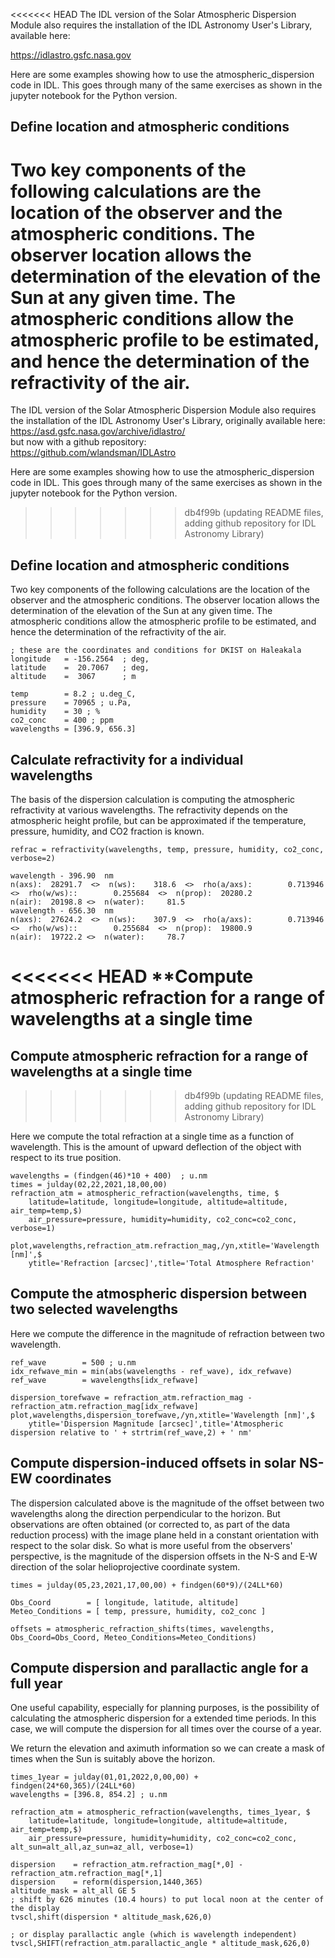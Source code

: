 
<<<<<<< HEAD
The IDL version of the Solar Atmospheric Dispersion Module also requires the installation of the IDL Astronomy User's Library, available here:

https://idlastro.gsfc.nasa.gov

Here are some examples showing how to use the atmospheric_dispersion code in IDL. This goes through many of the same exercises as shown in the jupyter notebook for the Python version. 

## Define location and atmospheric conditions

Two key components of the following calculations are the location of the observer and the atmospheric conditions.
The observer location allows the determination of the elevation of the Sun at any given time.
The atmospheric conditions allow the atmospheric profile to be estimated, and hence the determination of the refractivity of the air.
=======
The IDL version of the Solar Atmospheric Dispersion Module also requires the installation of the IDL Astronomy User's Library, originally available here: <BR>
https://asd.gsfc.nasa.gov/archive/idlastro/
<BR> but now with a github repository: <BR>
https://github.com/wlandsman/IDLAstro

Here are some examples showing how to use the atmospheric_dispersion code in IDL. This goes through many of the same exercises as shown in the jupyter notebook for the Python version. 
>>>>>>> db4f99b (updating README files, adding github repository for IDL Astronomy Library)

## Define location and atmospheric conditions

Two key components of the following calculations are the location of the observer and the atmospheric conditions.
The observer location allows the determination of the elevation of the Sun at any given time.
The atmospheric conditions allow the atmospheric profile to be estimated, and hence the determination of the refractivity of the air.
    
    ; these are the coordinates and conditions for DKIST on Haleakala
    longitude   = -156.2564  ; deg,
    latitude    =  20.7067   ; deg,
    altitude    =  3067      ; m 

    temp        = 8.2 ; u.deg_C,                                                             
    pressure    = 70965 ; u.Pa,                                                           
    humidity    = 30 ; %                                                                 
    co2_conc    = 400 ; ppm                                                              
    wavelengths = [396.9, 656.3] 

## Calculate refractivity for a individual wavelengths

The basis of the dispersion calculation is computing the atmospheric refractivity at various wavelengths. The refractivity depends on the atmospheric height profile, but can be approximated if the temperature, pressure, humidity, and CO2 fraction is known.

    refrac = refractivity(wavelengths, temp, pressure, humidity, co2_conc, verbose=2) 

    wavelength - 396.90  nm
    n(axs):  28291.7  <>  n(ws):    318.6  <>  rho(a/axs):        0.713946  <>  rho(w/ws)::        0.255684  <>  n(prop):  20280.2
    n(air):  20198.8 <>  n(water):     81.5
    wavelength - 656.30  nm
    n(axs):  27624.2  <>  n(ws):    307.9  <>  rho(a/axs):        0.713946  <>  rho(w/ws)::        0.255684  <>  n(prop):  19800.9
    n(air):  19722.2 <>  n(water):     78.7

<<<<<<< HEAD
**Compute atmospheric refraction for a range of wavelengths at a single time
=======
## Compute atmospheric refraction for a range of wavelengths at a single time
>>>>>>> db4f99b (updating README files, adding github repository for IDL Astronomy Library)

Here we compute the total refraction at a single time as a function of wavelength. This is the amount of upward deflection of the object with respect to its true position.

    wavelengths = (findgen(46)*10 + 400)  ; u.nm
    times = julday(02,22,2021,18,00,00) 
    refraction_atm = atmospheric_refraction(wavelengths, time, $
        latitude=latitude, longitude=longitude, altitude=altitude, air_temp=temp,$)
        air_pressure=pressure, humidity=humidity, co2_conc=co2_conc, verbose=1) 
        
    plot,wavelengths,refraction_atm.refraction_mag,/yn,xtitle='Wavelength [nm]',$
        ytitle='Refraction [arcsec]',title='Total Atmosphere Refraction'
        
## Compute the atmospheric dispersion between two selected wavelengths

Here we compute the difference in the magnitude of refraction between two wavelength.

    ref_wave        = 500 ; u.nm
    idx_refwave_min = min(abs(wavelengths - ref_wave), idx_refwave)
    ref_wave        = wavelengths[idx_refwave]

    dispersion_torefwave = refraction_atm.refraction_mag -  refraction_atm.refraction_mag[idx_refwave]
    plot,wavelengths,dispersion_torefwave,/yn,xtitle='Wavelength [nm]',$
        ytitle='Dispersion Magnitude [arcsec]',title='Atmospheric dispersion relative to ' + strtrim(ref_wave,2) + ' nm'
        
## Compute dispersion-induced offsets in solar NS-EW coordinates

The dispersion calculated above is the magnitude of the offset between two wavelengths along the direction perpendicular to the horizon.
But observations are often obtained (or corrected to, as part of the data reduction process) with the image plane held in a constant orientation with respect to the solar disk.
So what is more useful from the observers' perspective, is the magnitude of the dispersion offsets in the N-S and E-W direction of the solar helioprojective coordinate system.


    times = julday(05,23,2021,17,00,00) + findgen(60*9)/(24LL*60)

    Obs_Coord        = [ longitude, latitude, altitude]
    Meteo_Conditions = [ temp, pressure, humidity, co2_conc ]
    
    offsets = atmospheric_refraction_shifts(times, wavelengths, Obs_Coord=Obs_Coord, Meteo_Conditions=Meteo_Conditions)
    
## Compute dispersion and parallactic angle for a full year

One useful capability, especially for planning purposes, is the possibility of calculating the atmospheric dispersion for a extended time periods. In this case, we will compute the dispersion for all times over the course of a year.

We return the elevation and aximuth information so we can create a mask of times when the Sun is suitably above the horizon.

    times_1year = julday(01,01,2022,0,00,00) + findgen(24*60,365)/(24LL*60)
    wavelengths = [396.8, 854.2] ; u.nm

    refraction_atm = atmospheric_refraction(wavelengths, times_1year, $
        latitude=latitude, longitude=longitude, altitude=altitude, air_temp=temp,$)
        air_pressure=pressure, humidity=humidity, co2_conc=co2_conc, alt_sun=alt_all,az_sun=az_all, verbose=1) 
        
    dispersion    = refraction_atm.refraction_mag[*,0] - refraction_atm.refraction_mag[*,1]
    dispersion    = reform(dispersion,1440,365)
    altitude_mask = alt_all GE 5
    ; shift by 626 minutes (10.4 hours) to put local noon at the center of the display
    tvscl,shift(dispersion * altitude_mask,626,0)   
    
    ; or display parallactic angle (which is wavelength independent)
    tvscl,SHIFT(refraction_atm.parallactic_angle * altitude_mask,626,0)

